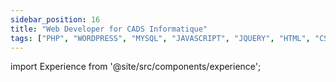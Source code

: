 ```yaml
---
sidebar_position: 16
title: "Web Developer for CADS Informatique"
tags: ["PHP", "WORDPRESS", "MYSQL", "JAVASCRIPT", "JQUERY", "HTML", "CSS"]
---
```


import Experience from '@site/src/components/experience';

<Experience title={frontMatter.title} />